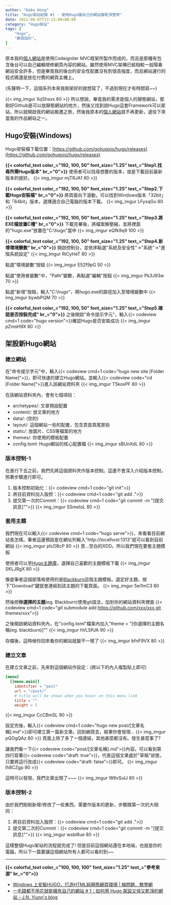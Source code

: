 ```yaml
---
author: "Dake Hong"
title: "Hugo架站紀錄 #1 - 使用Hugo讓自己的網站變乾淨整齊"
date: 2021-08-07T13:13:08+08:00
category: "Hugo架站"
tags: [
    "Hugo",
    "網頁設計",
]
---
```

原本我的[個人網站](http://dake.work/ciblog)是使用Codeigniter MVC框架所製作而成的，而且是那種有包含後台可以自己編輯增修網頁內容的網站。雖然使用MVC架構已經相較一般陽春網站安全許多，但是畢竟我的後台的安全性配置沒有到很高強度，而且網站運行的程式碼還是放在付費的網頁主機上。
<!--more-->
(先聲明一下，這個系列本來我剛架好的就想寫了，不過到現在才有時間寫~~)

{{< img_imgur XqShsxs 80 >}}
所以想說，畢竟我的需求是個人的靜態網站，那剛好Github是可以放靜態網站的地方，然後又找到說Hugo這套Framework可以架站，所以就開啟我的網站搬遷之旅，然後我原本的[個人網站](http://dake.work/ciblog)就不再更新，退役下來當我的作品網站之一。

## Hugo安裝(Windows)
Hugo安裝檔下載位置：[https://github.com/gohugoio/hugo/releases](https://github.com/gohugoio/hugo/releases)

**{{< colorful_text color_="192, 100, 50" font_size="1.25" text_="Step1.找尋所需Hugo版本" br_="0">}}**
使用者可以找尋想要的版本，或是下載目前最新版本的就好。
{{< img_imgur mjTRJA1 80 >}}

**{{< colorful_text color_="192, 100, 50" font_size="1.25" text_="Step2.下載Hugo安裝檔" br_="0">}}**
將頁面向下滾動，可以找到Windows版本「32bit」和「64bit」版本，選擇適合自己電腦的版本下載。
{{< img_imgur LFysqGu 80 >}}

**{{< colorful_text color_="192, 100, 50" font_size="1.25" text_="Step3.將EXE檔放置C槽" br_="0">}}**
下載完畢後，將檔案解壓縮，並將裡面的"hugo.exe"放置在"C:\hugo"當中
{{< img_imgur eQfk9q9 100 >}}

**{{< colorful_text color_="192, 100, 50" font_size="1.25" text_="Step4.新增環境變數" br_="0">}}**
開啟控制台，並依序點選"系統及安全性"->"系統"->"進階系統設定"
{{< img_imgur RiCyHeT 80 >}}

點選"環境變數"按鈕
{{< img_imgur E52f9pG 50 >}}

點選"使用者變數"中，"Path"變數，再點選"編輯"按鈕
{{< img_imgur Pk3J93w 70 >}}

點選"新增"按鈕，輸入"C:\hugo"，將hugo.exe的路徑加入至環境變數中
{{< img_imgur bywbPQM 70 >}}

**{{< colorful_text color_="192, 100, 50" font_size="1.25" text_="Step5.確認是否按裝完成" br_="0">}}**
之後開啟"命令提示字元"，輸入{{< codeview cmd=1 code="hugo version">}}確認Hugo是否安裝成功
{{< img_imgur pZmsH9X 80 >}}

## 架設新Hugo網站

### 建立網站
在"命令提示字元"中，輸入{{< codeview cmd=1 code="hugo new site [Folder Name]">}}，即可快速的建立Hugo網站。並輸入{{< codeview code="cd [Folder Name]">}}進入該網站資料夾
{{< img_imgur T5koxPF 80 >}}

在該網站資料夾內，會有七個項目：
* archetypes/: 文章預設配置
* content/: 放文章的地方
* data/: (空的)
* layout/: 這個網站一些的配置，包含頁首頁尾那些
* static/: 放圖片、CSS等檔案的地方
* themes/: 你使用的模板配置
* config.toml: Hugo網站的核心配置檔
{{< img_imgur sBUnXdL 80 >}}

### 版本控制-1
在進行下去之前，我們先將這個資料夾作版本控制。這邊不會深入介紹版本控制，照著步驟進行即可。

1. 版本控制初始化：{{< codeview cmd=1 code="git init">}}
2. 將目前資料加入版控：{{< codeview cmd=1 code="git add .">}}
3. 提交第一次的Commit：{{< codeview cmd=1 code="git commit -m \"[提交訊息]\"">}}
{{< img_imgur SSmeIoL 80 >}}

### 套用主題
我們現在可以輸入{{< codeview cmd=1 code="hugo serve">}}，來看看目前網站長怎樣。筆者這邊預設是在網址列輸入"http://localhost:1313"就可以看到目前網站
{{< img_imgur pIcDBcP 80 >}}
恩...空白的XDD。所以我們現在要套主題模板

使用者可以至[Hugo主題庫](https://themes.gohugo.io/)，選擇自己喜歡的主題模板下載
{{< img_imgur SKLJRgX 80 >}}

像是筆者這個部落格使用的是[Blackburn](https://github.com/yoshiharuyamashita/blackburn)這個主題模板。選定好主題，按下"Download"鍵就會連結到該主題的下載頁面。
{{< img_imgur 5ei1mC3 80 >}}

然後把**你選擇的主題**(eg. Blackburn)使用git語法，加到你的網站資料夾裡面
{{< codeview cmd=1 code="git submodule add https://github.com/xxx/xxx.git themes/xxx">}}

之後開啟網站資料夾內，在"config.toml"檔案內加入"theme = \"[你選擇的主題名稱(eg. blackburn)]\""
{{< img_imgur hVL5PJA 90 >}}

存檔後，這時候你回來看你的網站就變不一樣了
{{< img_imgur bfnF9VX 80 >}}

### 建立文章
在建立文章之前，先來對這個網站作設定：(將以下的內入複製貼上即可)
```toml
[menu]
  [[menu.main]]
    identifier = "post"
    url = "/post/"
    # title will be shown when you hover on this menu link
    title = ""
    weight = 1
```


{{< img_imgur CcCBmSL 90 >}}

設定完後，輸入{{< codeview cmd=1 code="hugo new post/[文章名稱].md">}}即可建立第一篇新文章。回到網頁去，結果你會發現...
{{< img_imgur pQOgQAz 80 >}}
頁面上除了多了一個連結，其他甚麼都沒有。發生甚麼事了?

讓我們看一下{{< codeview code="post/[文章名稱].md">}}內容。可以看到第四行寫著{{< codeview code="draft: true">}}，代表這個文章處於"草稿"狀態，只要將這行改成{{< codeview code="draft: false">}}即可。
{{< img_imgur lh8CZgp 90 >}}

這時可以發現，我們文章出現了~~~
{{< img_imgur W6vSulJ 80 >}}

### 版本控制-2
由於我們剛剛新增/修改了一些東西，需要作版本的更新，步驟跟第一次的大相同：

1. 將目前資料加入版控：{{< codeview cmd=1 code="git add .">}}
2. 提交第二次的Commit：{{< codeview cmd=1 code="git commit -m \"[提交訊息]\"">}}
{{< img_imgur wsbI6ue 80 >}}

這樣整個Hugo架站的流程就完成了! 但是目前這個網站還在本地端，也就是你的電腦，所以下一篇要讓這個網站所有人都可以看的到~~

---
**{{< colorful_text color_="100, 100, 100" font_size="1.25" text_="參考來源" br_="0">}}**
- [Windows 上安裝HUGO，打造HTML純靜態網頁環境 | 梅問題．教學網](https://www.minwt.com/webdesign-dev/html/21467.html)
- [一毛錢都不用花就能擁有自己的網站 # 1：如何用 Hugo 架設又快又乾淨的網站 - J.N. Yiunn's blog](https://jnyiunn.com/build-website-with-hugo-1/)
